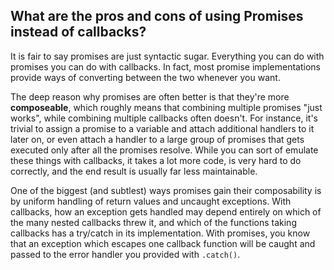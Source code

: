 ## What are the pros and cons of using Promises instead of callbacks?

It is fair to say promises are just syntactic sugar. Everything you can do with promises you can do with callbacks. In fact, most promise implementations provide ways of converting between the two whenever you want.

The deep reason why promises are often better is that they're more **composeable**, which roughly means that combining multiple promises "just works", while combining multiple callbacks often doesn't. For instance, it's trivial to assign a promise to a variable and attach additional handlers to it later on, or even attach a handler to a large group of promises that gets executed only after all the promises resolve. While you can sort of emulate these things with callbacks, it takes a lot more code, is very hard to do correctly, and the end result is usually far less maintainable.

One of the biggest (and subtlest) ways promises gain their composability is by uniform handling of return values and uncaught exceptions. With callbacks, how an exception gets handled may depend entirely on which of the many nested callbacks threw it, and which of the functions taking callbacks has a try/catch in its implementation. With promises, you know that an exception which escapes one callback function will be caught and passed to the error handler you provided with `.catch()`.
